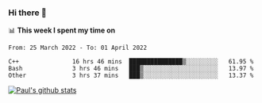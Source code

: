 ### Hi there 👋

📊 **This week I spent my time on**
<!--START_SECTION:waka-->

```text
From: 25 March 2022 - To: 01 April 2022

C++               16 hrs 46 mins  ███████████████▒░░░░░░░░░   61.95 %
Bash              3 hrs 46 mins   ███▒░░░░░░░░░░░░░░░░░░░░░   13.97 %
Other             3 hrs 37 mins   ███▒░░░░░░░░░░░░░░░░░░░░░   13.37 %
```

<!--END_SECTION:waka-->


[![Paul's github stats](https://github-readme-stats.vercel.app/api?username=mickeyouyou&theme=dracula&show_icons=true)](https://github.com/anuraghazra/github-readme-stats)
